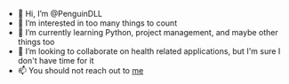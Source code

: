 - 👋 Hi, I’m @PenguinDLL
- 👀 I’m interested in too many things to count
- 🌱 I’m currently learning Python, project management, and maybe other things too
- 💞️ I’m looking to collaborate on health related applications, but I'm sure I don't have time for it
- 📫 You should not reach out to [me](48712945+PenguinDLL@users.noreply.github.com)

<!---
PenguinDLL/PenguinDLL is a ✨ special ✨ repository because its `README.md` (this file) appears on your GitHub profile.
You can click the Preview link to take a look at your changes.
--->
